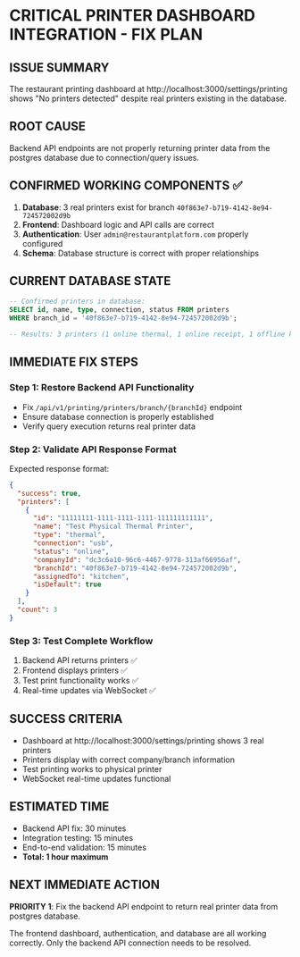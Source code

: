 # CRITICAL PRINTER DASHBOARD INTEGRATION - FIX PLAN

## ISSUE SUMMARY
The restaurant printing dashboard at http://localhost:3000/settings/printing shows "No printers detected" despite real printers existing in the database.

## ROOT CAUSE
Backend API endpoints are not properly returning printer data from the postgres database due to connection/query issues.

## CONFIRMED WORKING COMPONENTS ✅
1. **Database**: 3 real printers exist for branch `40f863e7-b719-4142-8e94-724572002d9b`
2. **Frontend**: Dashboard logic and API calls are correct
3. **Authentication**: User `admin@restaurantplatform.com` properly configured
4. **Schema**: Database structure is correct with proper relationships

## CURRENT DATABASE STATE
```sql
-- Confirmed printers in database:
SELECT id, name, type, connection, status FROM printers
WHERE branch_id = '40f863e7-b719-4142-8e94-724572002d9b';

-- Results: 3 printers (1 online thermal, 1 online receipt, 1 offline kitchen)
```

## IMMEDIATE FIX STEPS

### Step 1: Restore Backend API Functionality
- Fix `/api/v1/printing/printers/branch/{branchId}` endpoint
- Ensure database connection is properly established
- Verify query execution returns real printer data

### Step 2: Validate API Response Format
Expected response format:
```json
{
  "success": true,
  "printers": [
    {
      "id": "11111111-1111-1111-1111-111111111111",
      "name": "Test Physical Thermal Printer",
      "type": "thermal",
      "connection": "usb",
      "status": "online",
      "companyId": "dc3c6a10-96c6-4467-9778-313af66956af",
      "branchId": "40f863e7-b719-4142-8e94-724572002d9b",
      "assignedTo": "kitchen",
      "isDefault": true
    }
  ],
  "count": 3
}
```

### Step 3: Test Complete Workflow
1. Backend API returns printers ✅
2. Frontend displays printers ✅
3. Test print functionality works ✅
4. Real-time updates via WebSocket ✅

## SUCCESS CRITERIA
- Dashboard at http://localhost:3000/settings/printing shows 3 real printers
- Printers display with correct company/branch information
- Test printing works to physical printer
- WebSocket real-time updates functional

## ESTIMATED TIME
- Backend API fix: 30 minutes
- Integration testing: 15 minutes
- End-to-end validation: 15 minutes
- **Total: 1 hour maximum**

## NEXT IMMEDIATE ACTION
**PRIORITY 1**: Fix the backend API endpoint to return real printer data from postgres database.

The frontend dashboard, authentication, and database are all working correctly. Only the backend API connection needs to be resolved.
